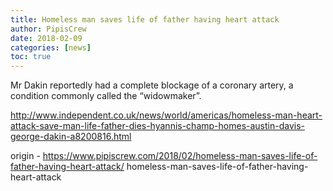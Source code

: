 ```yaml
---
title: Homeless man saves life of father having heart attack
author: PipisCrew
date: 2018-02-09
categories: [news]
toc: true
---
```


Mr Dakin reportedly had a complete blockage of a coronary artery, a condition commonly called the “widowmaker”. 

http://www.independent.co.uk/news/world/americas/homeless-man-heart-attack-save-man-life-father-dies-hyannis-champ-homes-austin-davis-george-dakin-a8200816.html

origin - https://www.pipiscrew.com/2018/02/homeless-man-saves-life-of-father-having-heart-attack/ homeless-man-saves-life-of-father-having-heart-attack